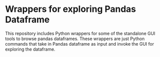# Wrappers for exploring Pandas Dataframe

This repository includes Python wrappers for some of the standalone GUI tools to browse pandas dataframes. These wrappers are just Python commands that take in Pandas dataframe as input and invoke the GUI for exploring the dataframe.

